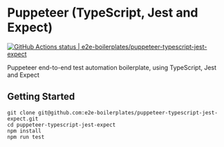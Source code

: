 # Puppeteer (TypeScript, Jest and Expect)

[![GitHub Actions status | e2e-boilerplates/puppeteer-typescript-jest-expect](https://github.com/e2e-boilerplates/puppeteer-typescript-jest-expect/workflows/puppeteer-typescript-jest-expect/badge.svg)](https://github.com/e2e-boilerplates/puppeteer-typescript-jest-expect/actions?workflow=puppeteer-typescript-jest-expect)

Puppeteer end-to-end test automation boilerplate, using TypeScript, Jest and Expect

## Getting Started

    git clone git@github.com:e2e-boilerplates/puppeteer-typescript-jest-expect.git
    cd puppeteer-typescript-jest-expect
    npm install
    npm run test
